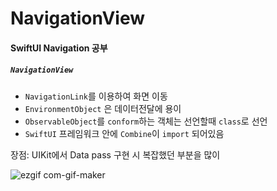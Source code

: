 # NavigationView

#### SwiftUI Navigation 공부
##### `NavigationView`
- `NavigationLink`를 이용하여 화면 이동
- `EnvironmentObject` 은 데이터전달에 용이
- `ObservableObject`를 `conform`하는 객체는 선언할때 `class`로  선언
- `SwiftUI` 프레임워크 안에 `Combine`이 `import` 되어있음

장점: UIKit에서 Data pass 구현 시 복잡했던 부분을 많이 

![ezgif com-gif-maker](https://user-images.githubusercontent.com/52398126/143151305-6d68e7fb-87b1-4726-bbed-52f6fd994576.gif)
